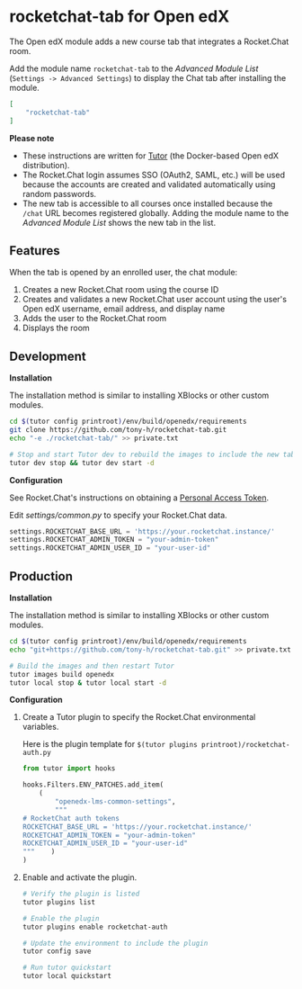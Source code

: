 # rocketchat-tab for Open edX

The Open edX module adds a new course tab that integrates a Rocket.Chat room.

Add the module name `rocketchat-tab` to the *Advanced Module List* (`Settings -> Advanced Settings`) to display the Chat tab after installing the module.

``` json
[
    "rocketchat-tab"
]
```

**Please note**

- These instructions are written for [Tutor](https://docs.tutor.overhang.io/) (the Docker-based Open edX distribution).
- The Rocket.Chat login assumes SSO (OAuth2, SAML, etc.) will be used because the accounts are created and validated automatically using random passwords.
- The new tab is accessible to all courses once installed because the `/chat` URL becomes registered globally. Adding the module name to the *Advanced Module List* shows the new tab in the list.

## Features

When the tab is opened by an enrolled user, the chat module:

1. Creates a new Rocket.Chat room using the course ID
2. Creates and validates a new Rocket.Chat user account using the user's Open edX username, email address, and display name
3. Adds the user to the Rocket.Chat room
4. Displays the room

## Development

**Installation**

The installation method is similar to installing XBlocks or other custom modules.

``` bash
cd $(tutor config printroot)/env/build/openedx/requirements
git clone https://github.com/tony-h/rocketchat-tab.git
echo "-e ./rocketchat-tab/" >> private.txt

# Stop and start Tutor dev to rebuild the images to include the new tab
tutor dev stop && tutor dev start -d
```

**Configuration**

See Rocket.Chat's instructions on obtaining a
[Personal Access Token](https://docs.rocket.chat/guides/user-guides/user-panel/managing-your-account/personal-access-token).

Edit *settings/common.py* to specify your Rocket.Chat data. 
  
``` python
settings.ROCKETCHAT_BASE_URL = 'https://your.rocketchat.instance/'
settings.ROCKETCHAT_ADMIN_TOKEN = "your-admin-token"
settings.ROCKETCHAT_ADMIN_USER_ID = "your-user-id"
```

## Production

**Installation**

The installation method is similar to installing XBlocks or other custom modules.

``` bash
cd $(tutor config printroot)/env/build/openedx/requirements
echo "git+https://github.com/tony-h/rocketchat-tab.git" >> private.txt

# Build the images and then restart Tutor
tutor images build openedx
tutor local stop & tutor local start -d
```

**Configuration**

1. Create a Tutor plugin to specify the Rocket.Chat environmental variables.
  
    Here is the plugin template for `$(tutor plugins printroot)/rocketchat-auth.py`

    ``` python
    from tutor import hooks

    hooks.Filters.ENV_PATCHES.add_item(
        (
            "openedx-lms-common-settings",
            """
    # RocketChat auth tokens
    ROCKETCHAT_BASE_URL = 'https://your.rocketchat.instance/'
    ROCKETCHAT_ADMIN_TOKEN = "your-admin-token"
    ROCKETCHAT_ADMIN_USER_ID = "your-user-id"
    """    )
    )
    ```

2. Enable and activate the plugin.

    ``` bash
    # Verify the plugin is listed
    tutor plugins list

    # Enable the plugin
    tutor plugins enable rocketchat-auth

    # Update the environment to include the plugin
    tutor config save

    # Run tutor quickstart
    tutor local quickstart
    ```
